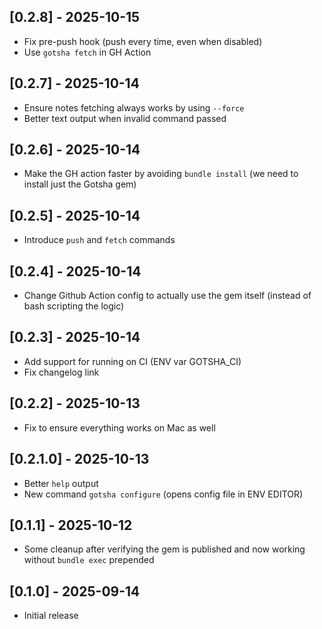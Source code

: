 ## [0.2.8] - 2025-10-15

- Fix pre-push hook (push every time, even when disabled)
- Use `gotsha fetch` in GH Action

## [0.2.7] - 2025-10-14

- Ensure notes fetching always works by using `--force`
- Better text output when invalid command passed

## [0.2.6] - 2025-10-14

- Make the GH action faster by avoiding `bundle install` (we need to install just the Gotsha gem)

## [0.2.5] - 2025-10-14

- Introduce `push` and `fetch` commands

## [0.2.4] - 2025-10-14

- Change Github Action config to actually use the gem itself (instead of bash scripting the logic)

## [0.2.3] - 2025-10-14

- Add support for running on CI (ENV var GOTSHA_CI)
- Fix changelog link

## [0.2.2] - 2025-10-13

- Fix to ensure everything works on Mac as well

## [0.2.1.0] - 2025-10-13

- Better `help` output
- New command `gotsha configure` (opens config file in ENV EDITOR)

## [0.1.1] - 2025-10-12

- Some cleanup after verifying the gem is published
  and now working without `bundle exec` prepended

## [0.1.0] - 2025-09-14

- Initial release
